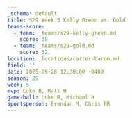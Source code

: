 ```yaml
---
_schema: default
title: S29 Week 5 Kelly Green vs. Gold
teams-score:
  - team: _teams/s29-kelly-green.md
    score: 38
  - team: _teams/s29-gold.md
    score: 32
location: _locations/carter-baron.md
field: ''
date: 2025-09-28 12:30:00 -0400
season: 29
week: 5
mvp: Luke B, Matt H
game-ball: Luke R, Michael H
sportsperson: Brendan M, Chris RR
---
```

